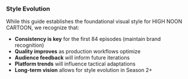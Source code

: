 ### Style Evolution

While this guide establishes the foundational visual style for HIGH NOON CARTOON, we recognize that:

- **Consistency is key** for the first 84 episodes (maintain brand recognition)
- **Quality improves** as production workflows optimize
- **Audience feedback** will inform future iterations
- **Platform trends** will influence tactical adaptations
- **Long-term vision** allows for style evolution in Season 2+
